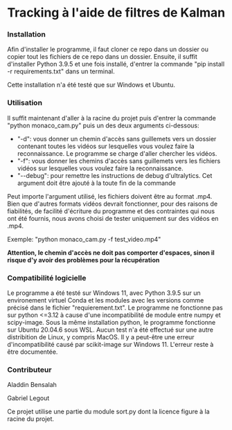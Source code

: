 # Tracking à l'aide de filtres de Kalman

### Installation
Afin d'installer le programme, il faut cloner ce repo dans un dossier ou copier tout les fichiers de ce repo dans un dossier. Ensuite, il suffit d'installer Python 3.9.5 et une fois installé, d'entrer  la commande "pip install -r requirements.txt" dans un terminal.

Cette installation n'a été testé que sur Windows et Ubuntu. 

### Utilisation

Il suffit maintenant d'aller à la racine du projet puis d'entrer la commande "python monaco_cam.py" puis un des deux arguments ci-dessous: 

- "-d": vous donner un chemin d'accès sans guillemets vers un dossier contenant toutes les vidéos sur lesquelles vous voulez faire la reconnaissance. Le programme se charge d'aller chercher les vidéos.
- "-f": vous donner les chemins d'accès sans guillemets vers les fichiers vidéos sur lesquelles vous voulez faire la reconnaissance.
- "--debug": pour remettre les instructions de debug d'ultralytics. Cet argument doit être ajouté à la toute fin de la commande

Peut importe l'argument utilisé, les fichiers doivent être au format .mp4. Bien que d'autres formats vidéos devrait fonctionner, pour des raisons de fiabilités, de facilité d'écriture du programme et des contraintes qui nous ont été fournis, nous avons choisi de tester uniquement sur des vidéos en .mp4. 

Exemple: "python monaco_cam.py -f test_video.mp4"

**Attention, le chemin d'accès ne doit pas comporter d'espaces, sinon il risque d'y avoir des problèmes pour la récupération**

### Compatibilité logicielle

Le programme a été testé sur Windows 11, avec Python 3.9.5 sur un environement virtuel Conda et les modules avec les versions comme précisé dans le fichier "requierement.txt". Le programme ne fonctionne pas sur python <=3.12 à cause d'une incompatibilité de module entre numpy et scipy-image. 
Sous la même installation python, le programme fonctionne sur Ubuntu 20.04.6 sous WSL. Aucun test n'a été effectué sur une autre distribition de Linux, y compris MacOS. 
Il y a peut-être une erreur d'incompatibilité causé par scikit-image sur Windows 11. L'erreur reste à être documentée. 

### Contributeur

Aladdin Bensalah 

Gabriel Legout

Ce projet utilise une partie du module sort.py dont la licence figure à la racine du projet. 
